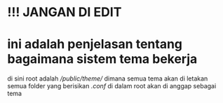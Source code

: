 # !!! JANGAN DI EDIT
# ini adalah penjelasan tentang bagaimana sistem tema bekerja

di sini root adalah */public/theme/* dimana semua tema akan di letakan
semua folder yang berisikan *.conf* di dalam root akan di anggap sebagai tema